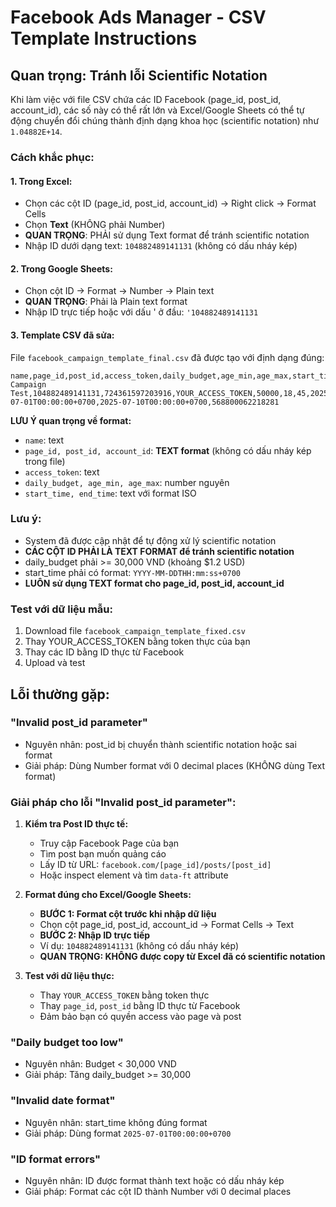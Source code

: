 # Facebook Ads Manager - CSV Template Instructions

## Quan trọng: Tránh lỗi Scientific Notation

Khi làm việc với file CSV chứa các ID Facebook (page_id, post_id, account_id), các số này có thể rất lớn và Excel/Google Sheets có thể tự động chuyển đổi chúng thành định dạng khoa học (scientific notation) như `1.04882E+14`.

### Cách khắc phục:

#### 1. Trong Excel:
- Chọn các cột ID (page_id, post_id, account_id) → Right click → Format Cells
- Chọn **Text** (KHÔNG phải Number)
- **QUAN TRỌNG**: PHẢI sử dụng Text format để tránh scientific notation
- Nhập ID dưới dạng text: `104882489141131` (không có dấu nháy kép)

#### 2. Trong Google Sheets:
- Chọn cột ID → Format → Number → Plain text
- **QUAN TRỌNG**: Phải là Plain text format
- Nhập ID trực tiếp hoặc với dấu ' ở đầu: `'104882489141131`

#### 3. Template CSV đã sửa:
File `facebook_campaign_template_final.csv` đã được tạo với định dạng đúng:
```csv
name,page_id,post_id,access_token,daily_budget,age_min,age_max,start_time,end_time,account_id
Campaign Test,104882489141131,724361597203916,YOUR_ACCESS_TOKEN,50000,18,45,2025-07-01T00:00:00+0700,2025-07-10T00:00:00+0700,568800062218281
```

**LƯU Ý quan trọng về format:**
- `name`: text 
- `page_id, post_id, account_id`: **TEXT format** (không có dấu nháy kép trong file)
- `access_token`: text
- `daily_budget, age_min, age_max`: number nguyên
- `start_time, end_time`: text với format ISO

### Lưu ý:
- System đã được cập nhật để tự động xử lý scientific notation
- **CÁC CỘT ID PHẢI LÀ TEXT FORMAT để tránh scientific notation**
- daily_budget phải >= 30,000 VND (khoảng $1.2 USD)  
- start_time phải có format: `YYYY-MM-DDTHH:mm:ss+0700`
- **LUÔN sử dụng TEXT format cho page_id, post_id, account_id**

### Test với dữ liệu mẫu:
1. Download file `facebook_campaign_template_fixed.csv`
2. Thay YOUR_ACCESS_TOKEN bằng token thực của bạn
3. Thay các ID bằng ID thực từ Facebook
4. Upload và test

## Lỗi thường gặp:

### "Invalid post_id parameter"
- Nguyên nhân: post_id bị chuyển thành scientific notation hoặc sai format
- Giải pháp: Dùng Number format với 0 decimal places (KHÔNG dùng Text format)

### Giải pháp cho lỗi "Invalid post_id parameter":

1. **Kiểm tra Post ID thực tế:**
   - Truy cập Facebook Page của bạn
   - Tìm post bạn muốn quảng cáo
   - Lấy ID từ URL: `facebook.com/[page_id]/posts/[post_id]`
   - Hoặc inspect element và tìm `data-ft` attribute

2. **Format đúng cho Excel/Google Sheets:**
   - **BƯỚC 1: Format cột trước khi nhập dữ liệu**
   - Chọn cột page_id, post_id, account_id → Format Cells → Text
   - **BƯỚC 2: Nhập ID trực tiếp**
   - Ví dụ: `104882489141131` (không có dấu nháy kép)
   - **QUAN TRỌNG: KHÔNG được copy từ Excel đã có scientific notation**

3. **Test với dữ liệu thực:**
   - Thay `YOUR_ACCESS_TOKEN` bằng token thực
   - Thay `page_id`, `post_id` bằng ID thực từ Facebook
   - Đảm bảo bạn có quyền access vào page và post

### "Daily budget too low"  
- Nguyên nhân: Budget < 30,000 VND
- Giải pháp: Tăng daily_budget >= 30,000

### "Invalid date format"
- Nguyên nhân: start_time không đúng format
- Giải pháp: Dùng format `2025-07-01T00:00:00+0700`

### "ID format errors"
- Nguyên nhân: ID được format thành text hoặc có dấu nháy kép
- Giải pháp: Format các cột ID thành Number với 0 decimal places
